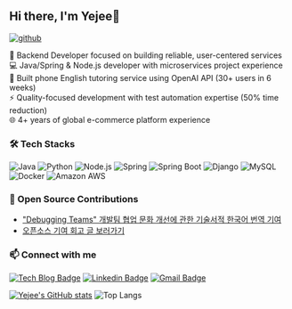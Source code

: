## Hi there, I'm Yejee👋

[![github](https://myhits.vercel.app/api/hit/https%3A%2F%2Fgithub.com%2Fhandyejee?color=green&label=github&size=small)](https://myhits.vercel.app)  

🚀 Backend Developer focused on building reliable, user-centered services  
💻 Java/Spring & Node.js developer with microservices project experience  
🤖 Built phone English tutoring service using OpenAI API (30+ users in 6 weeks)    
⚡ Quality-focused development with test automation expertise (50% time reduction)  
🌐 4+ years of global e-commerce platform experience  

### 🛠️ Tech Stacks 
![Java](https://img.shields.io/badge/Java-007396?style=flat-square&logo=Java&logoColor=white)
![Python](https://img.shields.io/badge/Python-3776AB?style=flat-square&logo=Python&logoColor=white)
![Node.js](https://img.shields.io/badge/Node.js-339933?style=flat-square&logo=Node.js&logoColor=white)
![Spring](https://img.shields.io/badge/Spring-6DB33F?style=flat-square&logo=Spring&logoColor=white)
![Spring Boot](https://img.shields.io/badge/Spring%20Boot-6DB33F?style=flat-square&logo=SpringBoot&logoColor=white)
![Django](https://img.shields.io/badge/Django-092E20?style=flat-square&logo=Django&logoColor=white)
![MySQL](https://img.shields.io/badge/MySQL-4479A1?style=flat-square&logo=MySQL&logoColor=white)
![Docker](https://img.shields.io/badge/Docker-2496ED?style=flat-square&logo=Docker&logoColor=white)
![Amazon AWS](https://img.shields.io/badge/Amazon%20AWS-232F3E?style=flat-square&logo=AWS&logoColor=white)

### 🌟 Open Source Contributions
- ["Debugging Teams" 개발팀 협업 문화 개선에 관한 기술서적 한국어 번역 기여](https://github.com/ita9naiwa/debuggingteams/pull/3) 
- [오픈소스 기여 회고 글 보러가기](https://livlogs.vercel.app/blog/retrospect/contributing_opensource) 

### 📫 Connect with me
[![Tech Blog Badge](http://img.shields.io/badge/-Tech%20blog-black?style=flat-square&logo=vercel&link=https://livlogs.vercel.app/)](https://livlogs.vercel.app/) [![Linkedin Badge](https://img.shields.io/badge/-LinkedIn-blue?style=flat-square&logo=Linkedin&logoColor=white&link=https://www.linkedin.com/in/yejee-son/)](https://www.linkedin.com/in/yejee-son)
 [![Gmail Badge](https://img.shields.io/badge/Gmail-d14836?style=flat-square&logo=Gmail&logoColor=white&link=mailto:handyejee14@gmail.com)](mailto:handyejee14@gmail.com)

      
[![Yejee's GitHub stats](https://github-readme-stats.vercel.app/api?username=handyejee&count_private=true)](https://github.com/handyejee/github-readme-stats)
![Top Langs](https://github-readme-stats.vercel.app/api/top-langs/?username=handyejee&layout=compact&hide=html)
